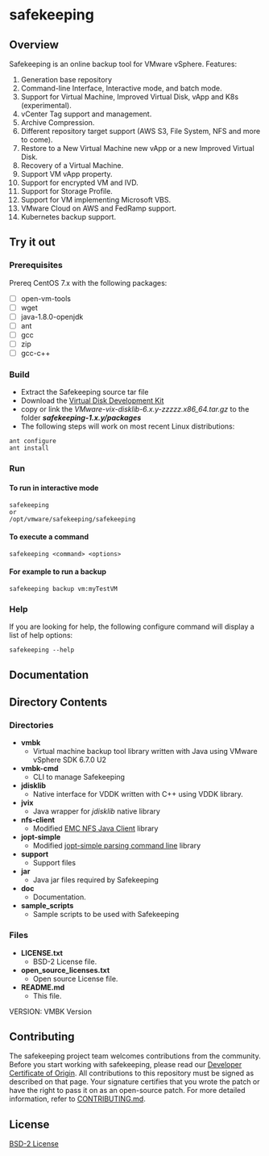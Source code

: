 

# safekeeping

## Overview
Safekeeping is an online backup tool for VMware vSphere.
Features:
1. Generation base repository
2. Command-line Interface, Interactive mode, and batch mode.
3. Support for Virtual Machine, Improved Virtual Disk, vApp and K8s (experimental).
4. vCenter Tag support and management.
5. Archive Compression.
6. Different repository target support (AWS S3, File System, NFS  and more to come).
7. Restore to a New Virtual Machine new vApp or a new Improved Virtual Disk.
9. Recovery of a Virtual Machine.
10. Support VM vApp property.
11. Support for encrypted VM and IVD.
12. Support for Storage Profile.
13. Support for VM implementing Microsoft VBS.
14. VMware Cloud on AWS and FedRamp support.
15. Kubernetes backup support.

## Try it out

### Prerequisites
 
Prereq CentOS 7.x with the following packages: 
- [ ] open-vm-tools 
- [ ] wget 
- [ ] java-1.8.0-openjdk 
- [ ] ant 
- [ ] gcc 
- [ ] zip 
- [ ] gcc-c++ 

### Build 

- Extract the Safekeeping source tar file  
- Download the [Virtual Disk Development Kit](https://code.vmware.com/web/sdk/6.7/vddk) 
- copy or link the _VMware-vix-disklib-6.x.y-zzzzz.x86_64.tar.gz_ to the folder **_safekeeping-1.x.y/packages_**
- The following steps will work on most recent Linux distributions:
```
ant configure
ant install
```
### Run
#### To run in interactive mode 
```
safekeeping
or 
/opt/vmware/safekeeping/safekeeping
```
#### To execute a command  
```
safekeeping <command> <options>
```
#### For example to run a backup  
```
safekeeping backup vm:myTestVM
```
### Help
If you are looking for help, the following configure command will display a list of help options:
```
safekeeping --help
```

## Documentation


## Directory Contents
### Directories
- **vmbk**
  - Virtual machine backup tool library written with Java using VMware vSphere SDK 6.7.0 U2
- **vmbk-cmd**
  - CLI to manage Safekeeping
- **jdisklib**
  - Native interface for VDDK written with C++ using VDDK library.
- **jvix**
  - Java wrapper for *jdisklib* native library
- **nfs-client**
  - Modified [EMC NFS Java Client](https://github.com/EMCECS/nfs-client-java) library
- **jopt-simple**
  - Modified [jopt-simple parsing command line](http://jopt-simple.github.io/jopt-simple/) library
- **support**
  - Support files 
- **jar**
  - Java jar files required by Safekeeping  
- **doc**
  - Documentation.
- **sample_scripts**
  - Sample scripts to be used with Safekeeping

### Files
- **LICENSE.txt**
  - BSD-2 License file.
- **open_source_licenses.txt**
  - Open source License file.
- **README.md**
  - This file.

VERSION:
  VMBK Version

## Contributing

The safekeeping project team welcomes contributions from the community. Before you start working with safekeeping, please
read our [Developer Certificate of Origin](https://cla.vmware.com/dco). All contributions to this repository must be
signed as described on that page. Your signature certifies that you wrote the patch or have the right to pass it on
as an open-source patch. For more detailed information, refer to [CONTRIBUTING.md](CONTRIBUTING.md).

## License
[BSD-2 License](https://github.com/vmware/safekeeping/blob/master/LICENSE.txt)

